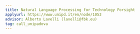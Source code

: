 ```yaml
---
title: Natural Language Processing for Technology Forsight 
applyurl: https://www.unipd.it/en/node/1053 
advisor: Alberto Lavelli (lavelli@fbk.eu)
tag: call_unipadova
---
```

